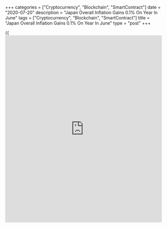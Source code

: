 +++
categories = ["Cryptocurrency", "Blockchain", "SmartContract"]
date = "2020-07-20"
description = "Japan Overall Inflation Gains 0.1% On Year In June"
tags = ["Cryptocurrency", "Blockchain", "SmartContract"]
title = "Japan Overall Inflation Gains 0.1% On Year In June"
type = "post"
+++

{{<iframe id="large-banner" src="https://www.bounty.group/#slide=26.0" width="100%" height="600" scrolling="no" style="border: 0px solid rgb(216, 221, 230); border-radius: 3px;">}}

Consumer prices in Japan were up 0.1 percent on year in June, the
Ministry of Internal Affairs and Communications said on Tuesday - in
line with expectations and unchanged from the May reading.

Core CPI, which excludes volatile food prices, was unchanged on an
annual basis - versus forecasts for a drop of 0.1 percent following the
0.2 percent decline in the previous month.

Individually, prices were higher annually for food, housing, furniture,
clothing, medical care and recreation. They were lower for fuel,
communications and education.

On a monthly basis, overall and core CPI both added a seasonally
adjusted 0.1 percent.

For comments and feedback [contact](https://www.playgroundfx.com/contact/): editorial@rtt[news](https://www.letsplayfx.com/blog/forex-news-website/).com

[Economic News][1]

 **What parts of the world are seeing the best (and worst) economic
performances lately? Click[here][2] to check out our [Econ Scorecard][2]
and find out! See up-to-the-moment [ranking](https://www.playgroundfx.com/blog/crypto-exchange-ranking/)s for the best and worst
performers in [GDP][3], [unemployment rate][4], [inflation][5] and much
more.**

   1. www.rtt[news](https://www.letsplayfx.com/blog/forex-news-website/).com/Content/EconomicNews.aspx
   2. www.rtt[news](https://www.letsplayfx.com/blog/forex-news-website/).com/economic-scorecard/world-rank/retail-sales/highest-performance.aspx
   3. www.rtt[news](https://www.letsplayfx.com/blog/forex-news-website/).com/economic-scorecard/world-rank/GDP/highest-performance.aspx
   4. www.rtt[news](https://www.letsplayfx.com/blog/forex-news-website/).com/economic-scorecard/world-rank/unemployment-rate/lowest-performance.aspx
   5. www.rtt[news](https://www.letsplayfx.com/blog/forex-news-website/).com/economic-scorecard/world-rank/CPI/highest-performance.aspx